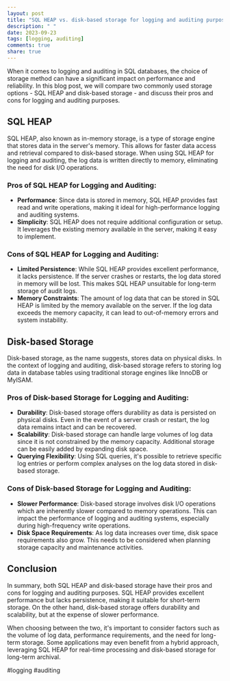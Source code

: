 ```yaml
---
layout: post
title: "SQL HEAP vs. disk-based storage for logging and auditing purposes"
description: " "
date: 2023-09-23
tags: [logging, auditing]
comments: true
share: true
---
```


When it comes to logging and auditing in SQL databases, the choice of storage method can have a significant impact on performance and reliability. In this blog post, we will compare two commonly used storage options - SQL HEAP and disk-based storage - and discuss their pros and cons for logging and auditing purposes.

## SQL HEAP

SQL HEAP, also known as in-memory storage, is a type of storage engine that stores data in the server's memory. This allows for faster data access and retrieval compared to disk-based storage. When using SQL HEAP for logging and auditing, the log data is written directly to memory, eliminating the need for disk I/O operations.

### Pros of SQL HEAP for Logging and Auditing:
- **Performance**: Since data is stored in memory, SQL HEAP provides fast read and write operations, making it ideal for high-performance logging and auditing systems.
- **Simplicity**: SQL HEAP does not require additional configuration or setup. It leverages the existing memory available in the server, making it easy to implement.

### Cons of SQL HEAP for Logging and Auditing:
- **Limited Persistence**: While SQL HEAP provides excellent performance, it lacks persistence. If the server crashes or restarts, the log data stored in memory will be lost. This makes SQL HEAP unsuitable for long-term storage of audit logs.
- **Memory Constraints**: The amount of log data that can be stored in SQL HEAP is limited by the memory available on the server. If the log data exceeds the memory capacity, it can lead to out-of-memory errors and system instability.

## Disk-based Storage

Disk-based storage, as the name suggests, stores data on physical disks. In the context of logging and auditing, disk-based storage refers to storing log data in database tables using traditional storage engines like InnoDB or MyISAM.

### Pros of Disk-based Storage for Logging and Auditing:
- **Durability**: Disk-based storage offers durability as data is persisted on physical disks. Even in the event of a server crash or restart, the log data remains intact and can be recovered.
- **Scalability**: Disk-based storage can handle large volumes of log data since it is not constrained by the memory capacity. Additional storage can be easily added by expanding disk space.
- **Querying Flexibility**: Using SQL queries, it's possible to retrieve specific log entries or perform complex analyses on the log data stored in disk-based storage.

### Cons of Disk-based Storage for Logging and Auditing:
- **Slower Performance**: Disk-based storage involves disk I/O operations which are inherently slower compared to memory operations. This can impact the performance of logging and auditing systems, especially during high-frequency write operations.
- **Disk Space Requirements**: As log data increases over time, disk space requirements also grow. This needs to be considered when planning storage capacity and maintenance activities.

## Conclusion

In summary, both SQL HEAP and disk-based storage have their pros and cons for logging and auditing purposes. SQL HEAP provides excellent performance but lacks persistence, making it suitable for short-term storage. On the other hand, disk-based storage offers durability and scalability, but at the expense of slower performance.

When choosing between the two, it's important to consider factors such as the volume of log data, performance requirements, and the need for long-term storage. Some applications may even benefit from a hybrid approach, leveraging SQL HEAP for real-time processing and disk-based storage for long-term archival.

#logging #auditing
